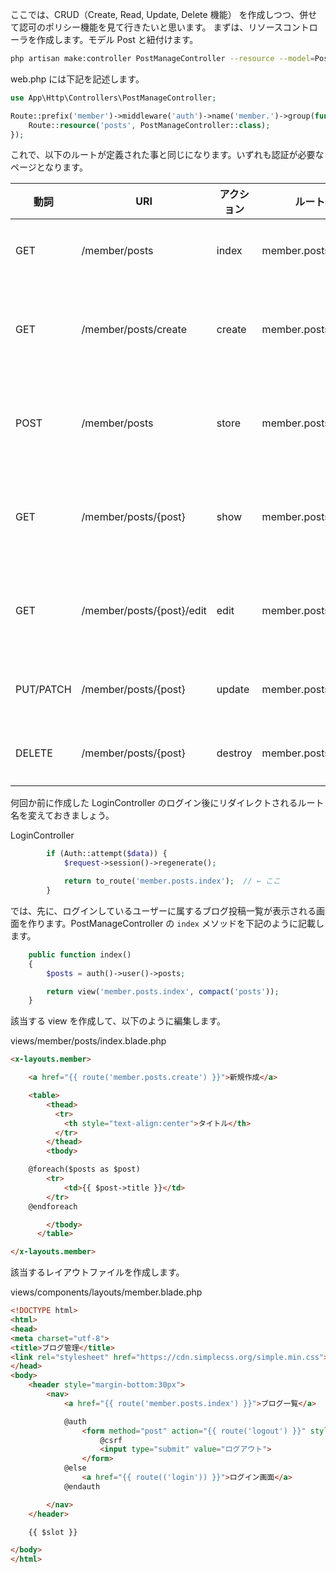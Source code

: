 ここでは、CRUD（Create, Read, Update, Delete 機能） を作成しつつ、併せて認可のポリシー機能を見て行きたいと思います。
まずは、リソースコントローラを作成します。モデル Post と紐付けます。

```bash
php artisan make:controller PostManageController --resource --model=Post
```

web.php には下記を記述します。

```php
use App\Http\Controllers\PostManageController;

Route::prefix('member')->middleware('auth')->name('member.')->group(function () {
    Route::resource('posts', PostManageController::class);
});
```

これで、以下のルートが定義された事と同じになります。いずれも認証が必要なページとなります。

| 動詞        | URI                       | アクション   | ルート名                 | 用途     |
| --------- | ------------------------- | ------- | -------------------- | ------ |
| GET       | /member/posts             | index   | member.posts.index   | 一覧表示   |
| GET       | /member/posts/create      | create  | member.posts.create  | 新規作成画面 |
| POST      | /member/posts             | store   | member.posts.store   | 新規登録処理 |
| GET       | /member/posts/{post}      | show    | member.posts.show    | 詳細画面表示 |
| GET       | /member/posts/{post}/edit | edit    | member.posts.edit    | 編集画面表示 |
| PUT/PATCH | /member/posts/{post}      | update  | member.posts.update  | 更新処理   |
| DELETE    | /member/posts/{post}      | destroy | member.posts.destroy | 削除処理   |

何回か前に作成した LoginController のログイン後にリダイレクトされるルート名を変えておきましょう。

LoginController
```php
        if (Auth::attempt($data)) {
            $request->session()->regenerate();

            return to_route('member.posts.index');  // ← ここ
        }
```

では、先に、ログインしているユーザーに属するブログ投稿一覧が表示される画面を作ります。PostManageController の `index` メソッドを下記のように記載します。

```php
    public function index()
    {
        $posts = auth()->user()->posts;

        return view('member.posts.index', compact('posts'));
    }
```

該当する view を作成して、以下のように編集します。

views/member/posts/index.blade.php
```html
<x-layouts.member>

    <a href="{{ route('member.posts.create') }}">新規作成</a>

    <table>
        <thead>
          <tr>
            <th style="text-align:center">タイトル</th>
          </tr>
        </thead>
        <tbody>

    @foreach($posts as $post)
        <tr>
            <td>{{ $post->title }}</td>
        </tr>
    @endforeach

        </tbody>
      </table>

</x-layouts.member>
```

該当するレイアウトファイルを作成します。

views/components/layouts/member.blade.php
```html
<!DOCTYPE html>
<html>
<head>
<meta charset="utf-8">
<title>ブログ管理</title>
<link rel="stylesheet" href="https://cdn.simplecss.org/simple.min.css">
</head>
<body>
    <header style="margin-bottom:30px">
        <nav>
            <a href="{{ route('member.posts.index') }}">ブログ一覧</a>

            @auth
                <form method="post" action="{{ route('logout') }}" style="display:inline">
                    @csrf
                    <input type="submit" value="ログアウト">
                </form>
            @else
                <a href="{{ route(('login')) }}">ログイン画面</a>
            @endauth

        </nav>
    </header>

    {{ $slot }}

</body>
</html>
```
